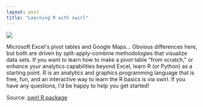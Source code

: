 ```yaml
---
layout: post
title: "Learning R with swirl"
---
```


![](https://swirlstats.com/images/swirl_new_large_final.png)

Microsoft Excel's pivot tables and Google Maps... Obvious differences here, but both are driven by split-apply-combine methodologies that visualize data sets. If you want to learn how to make a pivot table "from scratch," or enhance your analytics capabilities beyond Excel, learn R (or Python) as a starting point. R is an analytics and graphics programming language that is free, fun, and an interactive way to learn the R basics is via swirl. If you have any questions, I'd be happy to help you get started!

Source: [swirl R package](https://swirlstats.com/students.html)
